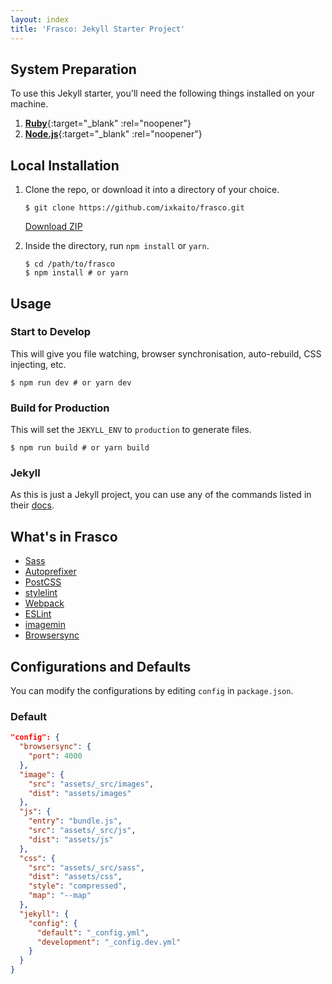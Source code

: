 ```yaml
---
layout: index
title: 'Frasco: Jekyll Starter Project'
---
```


## System Preparation

To use this Jekyll starter, you'll need the following things installed on your machine.

1. [**Ruby**](https://www.ruby-lang.org/en/){:target="_blank" :rel="noopener"}
2. [**Node.js**](https://nodejs.org){:target="_blank" :rel="noopener"}

## Local Installation

1. Clone the repo, or download it into a directory of your choice.

   ```shell
   $ git clone https://github.com/ixkaito/frasco.git
   ```
   [Download ZIP](https://github.com/ixkaito/frasco/archive/master.zip)

2. Inside the directory, run `npm install` or `yarn`.

   ```shell
   $ cd /path/to/frasco
   $ npm install # or yarn
   ```

## Usage

### Start to Develop

This will give you file watching, browser synchronisation, auto-rebuild, CSS injecting, etc.

```shell
$ npm run dev # or yarn dev
```

### Build for Production

This will set the `JEKYLL_ENV` to `production` to generate files.

```shell
$ npm run build # or yarn build
```

### Jekyll

As this is just a Jekyll project, you can use any of the commands listed in their [docs](https://jekyllrb.com/docs/usage/).

## What's in Frasco

- [Sass](http://sass-lang.com/)
- [Autoprefixer](https://github.com/postcss/autoprefixer)
- [PostCSS](http://postcss.org/)
- [stylelint](https://stylelint.io/)
- [Webpack](https://webpack.js.org/)
- [ESLint](https://eslint.org/)
- [imagemin](https://github.com/imagemin/imagemin)
- [Browsersync](https://www.browsersync.io/)

## Configurations and Defaults

You can modify the configurations by editing `config` in `package.json`.

### Default

```json
"config": {
  "browsersync": {
    "port": 4000
  },
  "image": {
    "src": "assets/_src/images",
    "dist": "assets/images"
  },
  "js": {
    "entry": "bundle.js",
    "src": "assets/_src/js",
    "dist": "assets/js"
  },
  "css": {
    "src": "assets/_src/sass",
    "dist": "assets/css",
    "style": "compressed",
    "map": "--map"
  },
  "jekyll": {
    "config": {
      "default": "_config.yml",
      "development": "_config.dev.yml"
    }
  }
}
```